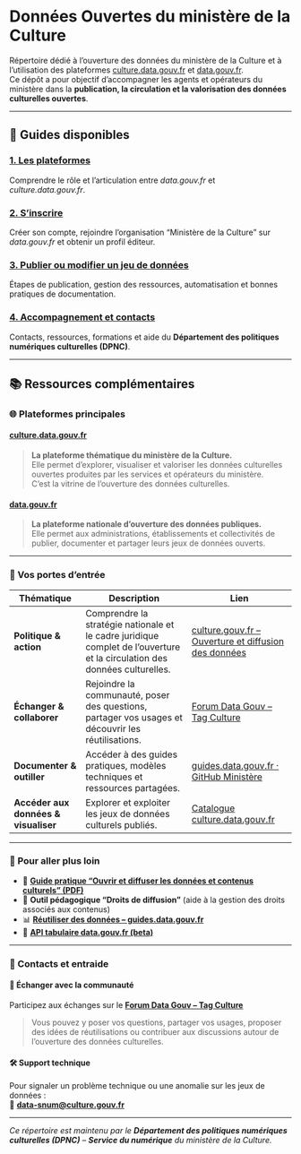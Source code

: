 # Données Ouvertes du ministère de la Culture  

Répertoire dédié à l’ouverture des données du ministère de la Culture et à l’utilisation des plateformes [culture.data.gouv.fr](https://culture.data.gouv.fr) et [data.gouv.fr](https://www.data.gouv.fr).  
Ce dépôt a pour objectif d’accompagner les agents et opérateurs du ministère dans la **publication, la circulation et la valorisation des données culturelles ouvertes**.

---

## 📘 Guides disponibles  

### [1. Les plateformes](Guides/01_les_plateformes.md)  
Comprendre le rôle et l’articulation entre *data.gouv.fr* et *culture.data.gouv.fr*.  

### [2. S’inscrire](Guides/02_s_inscrire.md)  
Créer son compte, rejoindre l’organisation “Ministère de la Culture” sur *data.gouv.fr* et obtenir un profil éditeur.  

### [3. Publier ou modifier un jeu de données](Guides/03_publier_modifier.md)  
Étapes de publication, gestion des ressources, automatisation et bonnes pratiques de documentation.  

### [4. Accompagnement et contacts](Guides/04_accompagnement_contacts.md)  
Contacts, ressources, formations et aide du **Département des politiques numériques culturelles (DPNC)**.  

---

## 📚 Ressources complémentaires  

### 🌐 Plateformes principales  

#### [culture.data.gouv.fr](https://culture.data.gouv.fr)  
> **La plateforme thématique du ministère de la Culture.**  
> Elle permet d’explorer, visualiser et valoriser les données culturelles ouvertes produites par les services et opérateurs du ministère.  
> C’est la vitrine de l’ouverture des données culturelles.  

#### [data.gouv.fr](https://www.data.gouv.fr)  
> **La plateforme nationale d’ouverture des données publiques.**  
> Elle permet aux administrations, établissements et collectivités de publier, documenter et partager leurs jeux de données ouverts.  

---

### 🔑 Vos portes d’entrée  

| Thématique | Description | Lien |
|-------------|--------------|------|
| **Politique & action** | Comprendre la stratégie nationale et le cadre juridique complet de l’ouverture et la circulation des données culturelles. | [culture.gouv.fr – Ouverture et diffusion des données](https://www.culture.gouv.fr/Thematiques/Innovation-numerique/Ouverture-et-diffusion-des-donnees-et-contenus-culturels) |
| **Échanger & collaborer** | Rejoindre la communauté, poser des questions, partager vos usages et découvrir les réutilisations. | [Forum Data Gouv – Tag Culture](https://forum.data.gouv.fr/tag/culture) |
| **Documenter & outiller** | Accéder à des guides pratiques, modèles techniques et ressources partagées. | [guides.data.gouv.fr · GitHub Ministère](https://guides.data.gouv.fr) |
| **Accéder aux données & visualiser** | Explorer et exploiter les jeux de données culturels publiés. | [Catalogue culture.data.gouv.fr](https://culture.data.gouv.fr) |

---

### 🚀 Pour aller plus loin  

- 📘 **[Guide pratique “Ouvrir et diffuser les données et contenus culturels” (PDF)](https://www.culture.gouv.fr/content/download/...)**  
- 🧩 **Outil pédagogique “Droits de diffusion”** (aide à la gestion des droits associés aux contenus)  
- 📊 **[Réutiliser des données – guides.data.gouv.fr](https://guides.data.gouv.fr/reutiliser)**  
- 🧠 **[API tabulaire data.gouv.fr (beta)](https://apidatagouv.readthedocs.io)**  

---

### 💬 Contacts et entraide  

#### 📢 Échanger avec la communauté  
Participez aux échanges sur le **[Forum Data Gouv – Tag Culture](https://forum.data.gouv.fr/tag/culture)**  
> Vous pouvez y poser vos questions, partager vos usages, proposer des idées de réutilisations ou contribuer aux discussions autour de l’ouverture des données culturelles.  

#### 🛠 Support technique  
Pour signaler un problème technique ou une anomalie sur les jeux de données :  
📧 **data-snum@culture.gouv.fr**  

---

*Ce répertoire est maintenu par le **Département des politiques numériques culturelles (DPNC)** – **Service du numérique** du ministère de la Culture.*  
